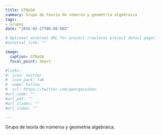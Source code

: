 ```yaml
---
title: GTNyGA
summary: Grupo de teoría de números y geometría algebraica
tags:
- Grupos
date: "2016-04-27T00:00:00Z"

# Optional external URL for project (replaces project detail page).
#external_link: ""

image:
  caption: GTNyGA
  focal_point: Smart

#links:
#- icon: twitter
#  icon_pack: fab
#  name: Follow
#  url: https://twitter.com/georgecushen
#url_code: ""
#url_pdf: ""
#url_slides: ""
#url_video: ""

---
```


Grupo de teoría de números y geometría algebraica.
